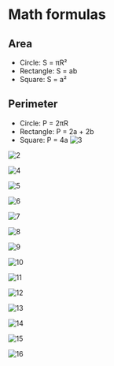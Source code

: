 # Math formulas
## Area
- Circle: S = πR²
- Rectangle: S = ab
- Square: S = a²

## Perimeter
- Circle: P = 2πR
- Rectangle: P = 2a + 2b
- Square: P = 4a 
![3](https://github.com/fraqej/geometric_lib/assets/170093876/e6689244-1523-4e90-aa94-9c80864b2920)

![2](https://github.com/fraqej/geometric_lib/assets/170093876/1a9ec421-692a-4d3c-a0f4-b9b41fb54085)

![4](https://github.com/fraqej/geometric_lib/assets/170093876/a706f57a-9ed4-4f32-9b37-0ed64cf7d97c)

![5](https://github.com/fraqej/geometric_lib/assets/170093876/96fbd08a-5835-4a51-85e0-535da6caa58f)

![6](https://github.com/fraqej/geometric_lib/assets/170093876/61d76bd4-7cc0-4790-9205-c1b351297dd9)

![7](https://github.com/fraqej/geometric_lib/assets/170093876/52188d10-7d40-45c3-b2ef-cb8fe6157738)

![8](https://github.com/fraqej/geometric_lib/assets/170093876/4eae9428-d663-4572-a965-a2ab38ee52f8)

![9](https://github.com/fraqej/geometric_lib/assets/170093876/42979669-44a0-4bcc-9f4f-15117379951f)

![10](https://github.com/fraqej/geometric_lib/assets/170093876/03870d49-8aa1-4f4a-b7c8-5de98e53b161)

![11](https://github.com/fraqej/geometric_lib/assets/170093876/b35600a6-a195-4f2d-9083-4d4faf577310)

![12](https://github.com/fraqej/geometric_lib/assets/170093876/2fa629ae-28aa-436c-8928-98b08a14a562)

![13](https://github.com/fraqej/geometric_lib/assets/170093876/52f93072-e8e6-4e0c-9c35-df5448b31896)

![14](https://github.com/fraqej/geometric_lib/assets/170093876/561e90db-9a97-4eeb-8d3f-5aab43036d7c)

![15](https://github.com/fraqej/geometric_lib/assets/170093876/6fb61b22-11e7-4371-8a75-3d5df6f08adb)

![16](https://github.com/fraqej/geometric_lib/assets/170093876/2889c44c-e251-4664-96f2-f6a29bda66a1)
